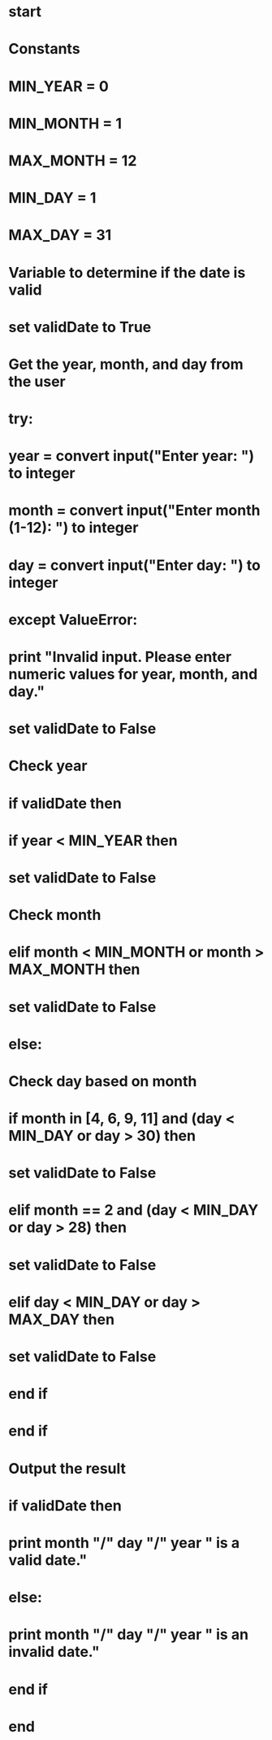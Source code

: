# start

# Constants
# MIN_YEAR = 0
# MIN_MONTH = 1
# MAX_MONTH = 12
# MIN_DAY = 1
# MAX_DAY = 31

# Variable to determine if the date is valid
# set validDate to True

# Get the year, month, and day from the user
# try:
# year = convert input("Enter year: ") to integer
# month = convert input("Enter month (1-12): ") to integer
# day = convert input("Enter day: ") to integer
# except ValueError:
# print "Invalid input. Please enter numeric values for year, month, and day."
# set validDate to False

# Check year
# if validDate then
# if year < MIN_YEAR then
# set validDate to False
# Check month
# elif month < MIN_MONTH or month > MAX_MONTH then
# set validDate to False
# else:
# Check day based on month
# if month in [4, 6, 9, 11] and (day < MIN_DAY or day > 30) then
# set validDate to False
# elif month == 2 and (day < MIN_DAY or day > 28) then
# set validDate to False
# elif day < MIN_DAY or day > MAX_DAY then
# set validDate to False
# end if
# end if

# Output the result
# if validDate then
# print month "/" day "/" year " is a valid date."
# else:
# print month "/" day "/" year " is an invalid date."
# end if

# end

